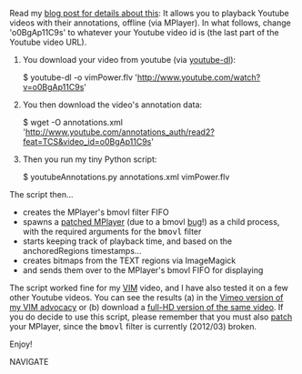Read my [blog post for details about this](http://ttsiodras.github.com/youtube.html): It allows you to playback Youtube videos with their annotations, offline
(via MPlayer). In what follows, change 'o0BgAp11C9s' to whatever your
Youtube video id is (the last part of the Youtube video URL).

1. You download your video from youtube (via [youtube-dl](http://rg3.github.com/youtube-dl/)):

    $ youtube-dl -o vimPower.flv 'http://www.youtube.com/watch?v=o0BgAp11C9s'

2. You then download the video's annotation data:

    $ wget -O annotations.xml 'http://www.youtube.com/annotations_auth/read2?feat=TCS&video_id=o0BgAp11C9s'

3. Then you run my tiny Python script:

    $ youtubeAnnotations.py annotations.xml vimPower.flv

The script then...

* creates the MPlayer's bmovl filter FIFO
* spawns a [patched MPlayer](http://ttsiodras.github.com/patch.bmovl.gz) (due to a bmovl [bug](http://lists.mplayerhq.hu/pipermail/mplayer-users/2012-March/084269.html)!) as a child process, with the required arguments for the <tt>bmovl</tt> filter
* starts keeping track of playback time, and based on the anchoredRegions timestamps...
* creates bitmaps from the TEXT regions via ImageMagick
* and sends them over to the MPlayer's bmovl FIFO for displaying

The script worked fine for my [VIM](http://ttsiodras.github.com/myvim.html#vimeovim) video, and I have also tested it on a few other Youtube videos. You can see the results (a) in the [Vimeo version of my VIM advocacy](vim.html#vimeovim) or (b) download a [full-HD version of the same video](http://www.mediafire.com/file/ge1imhbivswsixr/Vim.C.and.C++.flv). If you do decide to use this script, please remember that you must also [patch](http://ttsiodras.github.com/patch.bmovl.gz) your MPlayer, since the <tt>bmovl</tt> filter is currently (2012/03) broken.

Enjoy!

NAVIGATE
